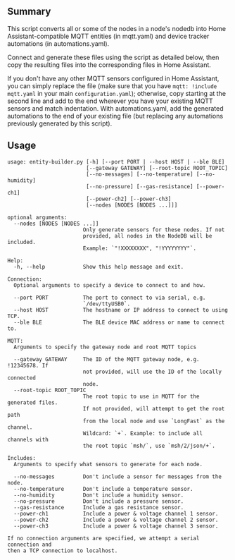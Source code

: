 ## Summary
This script converts all or some of the nodes in a node's nodedb into Home
Assistant-compatible MQTT entities (in mqtt.yaml) and device tracker
automations (in automations.yaml).

Connect and generate these files using the script as detailed below, then copy
the resulting files into the corresponding files in Home Assistant.

If you don't have any other MQTT sensors configured in Home Assistant, you can
simply replace the file (make sure that you have `mqtt: !include mqtt.yaml` in
your main `configuration.yaml`); otherwise, copy starting at the second line
and add to the end wherever you have your existing MQTT sensors and match
indentation. With automations.yaml, add the generated automations to the end of
your existing file (but replacing any automations previously generated by this
script).

## Usage
```
usage: entity-builder.py [-h] [--port PORT | --host HOST | --ble BLE]
                         [--gateway GATEWAY] [--root-topic ROOT_TOPIC]
                         [--no-messages] [--no-temperature] [--no-humidity]
                         [--no-pressure] [--gas-resistance] [--power-ch1]
                         [--power-ch2] [--power-ch3]
                         [--nodes [NODES [NODES ...]]]

optional arguments:
  --nodes [NODES [NODES ...]]
                        Only generate sensors for these nodes. If not
                        provided, all nodes in the NodeDB will be included.
                        Example: `"!XXXXXXXX", "!YYYYYYYY"`.

Help:
  -h, --help            Show this help message and exit.

Connection:
  Optional arguments to specify a device to connect to and how.

  --port PORT           The port to connect to via serial, e.g.
                        `/dev/ttyUSB0`.
  --host HOST           The hostname or IP address to connect to using TCP.
  --ble BLE             The BLE device MAC address or name to connect to.

MQTT:
  Arguments to specify the gateway node and root MQTT topics

  --gateway GATEWAY     The ID of the MQTT gateway node, e.g. !12345678. If
                        not provided, will use the ID of the locally connected
                        node.
  --root-topic ROOT_TOPIC
                        The root topic to use in MQTT for the generated files.
                        If not provided, will attempt to get the root path
                        from the local node and use `LongFast` as the channel.
                        Wildcard: `+`. Example: to include all channels with
                        the root topic `msh/`, use `msh/2/json/+`.

Includes:
  Arguments to specify what sensors to generate for each node.

  --no-messages         Don't include a sensor for messages from the node.
  --no-temperature      Don't include a temperature sensor.
  --no-humidity         Don't include a humidity sensor.
  --no-pressure         Don't include a pressure sensor.
  --gas-resistance      Include a gas resistance sensor.
  --power-ch1           Include a power & voltage channel 1 sensor.
  --power-ch2           Include a power & voltage channel 2 sensor.
  --power-ch3           Include a power & voltage channel 3 sensor.

If no connection arguments are specified, we attempt a serial connection and
then a TCP connection to localhost.
```

